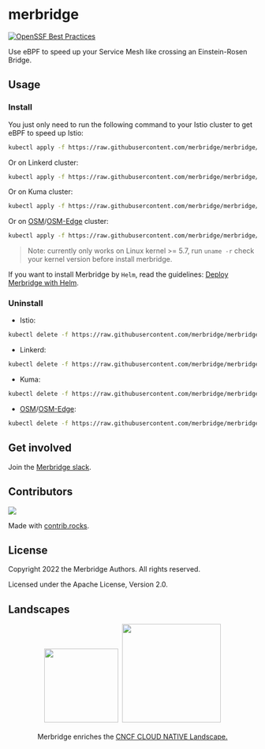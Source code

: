 # merbridge

[![OpenSSF Best Practices](https://bestpractices.coreinfrastructure.org/projects/6382/badge)](https://bestpractices.coreinfrastructure.org/projects/6382)

Use eBPF to speed up your Service Mesh like crossing an Einstein-Rosen Bridge.

## Usage

### Install

You just only need to run the following command to your Istio cluster to get eBPF to speed up Istio:

```bash
kubectl apply -f https://raw.githubusercontent.com/merbridge/merbridge/main/deploy/all-in-one.yaml
```

Or on Linkerd cluster:

```bash
kubectl apply -f https://raw.githubusercontent.com/merbridge/merbridge/main/deploy/all-in-one-linkerd.yaml
```

Or on Kuma cluster:

```bash
kubectl apply -f https://raw.githubusercontent.com/merbridge/merbridge/main/deploy/all-in-one-kuma.yaml
```

Or on [OSM](https://github.com/openservicemesh/osm)/[OSM-Edge](https://github.com/flomesh-io/osm-edge) cluster:

```bash
kubectl apply -f https://raw.githubusercontent.com/merbridge/merbridge/main/deploy/all-in-one-osm.yaml
```

> Note: currently only works on Linux kernel >= 5.7, run `uname -r` check your kernel version before install merbridge.

If you want to install Merbridge by `Helm`, read the guidelines: [Deploy Merbridge with Helm](deploy/).

### Uninstall

- Istio:
```bash
kubectl delete -f https://raw.githubusercontent.com/merbridge/merbridge/main/deploy/all-in-one.yaml
```

- Linkerd:
```bash
kubectl delete -f https://raw.githubusercontent.com/merbridge/merbridge/main/deploy/all-in-one-linkerd.yaml
```

- Kuma:
```bash
kubectl delete -f https://raw.githubusercontent.com/merbridge/merbridge/main/deploy/all-in-one-kuma.yaml
```

- [OSM](https://github.com/openservicemesh/osm)/[OSM-Edge](https://github.com/flomesh-io/osm-edge):
```bash
kubectl delete -f https://raw.githubusercontent.com/merbridge/merbridge/main/deploy/all-in-one-osm.yaml
```

## Get involved

Join the [Merbridge slack](https://join.slack.com/t/merbridge/shared_invite/zt-11uc3z0w7-DMyv42eQ6s5YUxO5mZ5hwQ).

## Contributors

<a href="https://github.com/merbridge/merbridge/graphs/contributors">
  <img src="https://contrib.rocks/image?repo=merbridge/merbridge" />
</a>

Made with [contrib.rocks](https://contrib.rocks).

## License
Copyright 2022 the Merbridge Authors. All rights reserved.

Licensed under the Apache License, Version 2.0.

## Landscapes

<p align="center">
<img src="https://landscape.cncf.io/images/left-logo.svg" width="150"/>&nbsp;&nbsp;<img src="https://landscape.cncf.io/images/right-logo.svg" width="200"/>
<br/><br/>
Merbridge enriches the <a href="https://landscape.cncf.io/?selected=merbridge">CNCF CLOUD NATIVE Landscape.</a>
</p>
